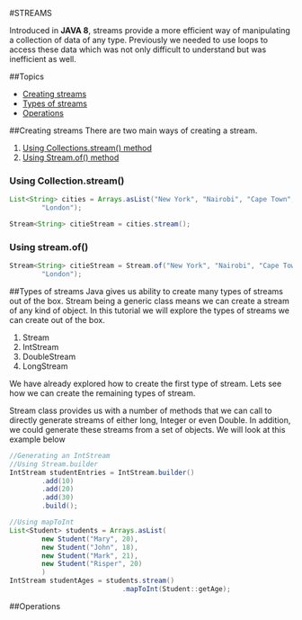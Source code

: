 #STREAMS<T>
 
Introduced in **JAVA 8**, streams provide a more efficient way of 
manipulating a collection of data of any type. Previously we needed to use 
loops to access these data which was not only difficult to understand but 
was inefficient as well.

##Topics
- [Creating streams](#creating-streams)
- [Types of streams](#types-of-streams)
- [Operations](#operations)

##Creating streams
There are two main ways of creating a stream. 
 1. [Using Collections.stream() method](#using-collectionstream)
 2. [Using Stream.of() method](#using-streamof)

### Using Collection.stream()
```java
List<String> cities = Arrays.asList("New York", "Nairobi", "Cape Town", 
        "London"); 

Stream<String> citieStream = cities.stream(); 
```

### Using stream.of()
```java
Stream<String> citieStream = Stream.of("New York", "Nairobi", "Cape Town",
        "London");
```

##Types of streams
Java gives us ability to create many types of streams out of the box. Stream 
being a generic class means we can create a stream of any kind of object. In 
this tutorial we will explore the types of streams we can create out of the box.
 1. Stream<T>
 2. IntStream
 3. DoubleStream
 4. LongStream


We have already explored how to create the first type of stream. Lets see 
how we can create the remaining types of stream. 

Stream class provides us with a number of methods that we can call to 
directly generate streams of either long, Integer or even Double. In 
addition, we could generate these streams from a set of objects. We will look 
at this example below

```java
//Generating an IntStream
//Using Stream.builder
IntStream studentEntries = IntStream.builder()
        .add(10)
        .add(20)
        .add(30)
        .build();

//Using mapToInt
List<Student> students = Arrays.asList(
        new Student("Mary", 20),
        new Student("John", 18),
        new Student("Mark", 21),
        new Student("Risper", 20)
        )        
IntStream studentAges = students.stream()
                            .mapToInt(Student::getAge);
```
##Operations

